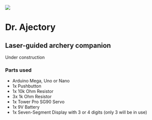 ![](https://github.com/plamf/dr-ajectory/workflows/Build%20Dr.%20Ajectory%20Sketches/badge.svg)
# Dr. Ajectory
## Laser-guided archery companion

Under construction

### Parts used
- Arduino Mega, Uno or Nano
- 1x Pushbutton
- 1x 10k Ohm Resistor
- 3x 1k Ohm Resistor
- 1x Tower Pro SG90 Servo
- 1x 9V Battery
- 1x Seven-Segment Display with 3 or 4 digits (only 3 will be in use)
